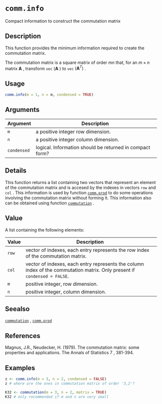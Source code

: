 # `comm.info`

Compact information to construct the commutation matrix


## Description

This function provides the minimum information required to create the commutation matrix.
 
 The commutation matrix is a square matrix of order $mn$ that, for an $m\times n$ 
 matrix $\mathbf{A}$ , transform `vec` $(\mathbf{A}$ ) to `vec` $(\mathbf{A}^T)$ .


## Usage

```r
comm.info(m = 1, n = m, condensed = TRUE)
```


## Arguments

Argument      |Description
------------- |----------------
`m`     |     a positive integer row dimension.
`n`     |     a positive integer column dimension.
`condensed`     |     logical. Information should be returned in compact form?


## Details

This function returns a list containing two vectors that represent an element of
 the commutation matrix and is accesed by the indexes in vectors `row` and `col` .
 This information is used by function [`comm.prod`](#comm.prod) to do some operations
 involving the commutation matrix without forming it. This information also can be
 obtained using function [`commutation`](#commutation) .


## Value

A list containing the following elements:
  

Value      |Description
------------- |----------------
`row`     |     vector of indexes, each entry represents the row index of the commutation matrix.
`col`     |    vector of indexes, each entry represents the column index of the commutation matrix. Only present if `condensed = FALSE`.
`m`     |     positive integer, row dimension.
`n`     |     positive integer, column dimension.



## Seealso

[`commutation`](#commutation) , [`comm.prod`](#comm.prod)


## References

Magnus, J.R., Neudecker, H. (1979).
 The commutation matrix: some properties and applications.
  The Annals of Statistics  7 , 381-394.


## Examples

```r
z <- comm.info(m = 3, n = 2, condensed = FALSE)
z # where are the ones in commutation matrix of order '3,2'?

K32 <- commutation(m = 3, n = 2, matrix = TRUE)
K32 # only recommended if m and n are very small
```


